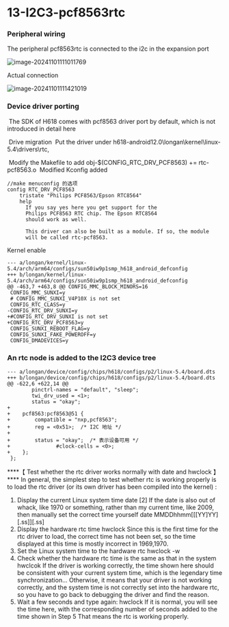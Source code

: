 # 13-I2C3-pcf8563rtc

### Peripheral wiring

The peripheral pcf8563rtc is connected to the i2c in the expansion port

![image-20241101111011769](http://tanzhtanzh.oss-cn-shenzhen.aliyuncs.com/img/image-20241101111011769.png)

Actual connection

![image-20241101111421019](http://tanzhtanzh.oss-cn-shenzhen.aliyuncs.com/img/image-20241101111421019.png)

###  Device driver porting

​	The SDK of H618 comes with pcf8563 driver port by default, which is not introduced in detail here

​	Drive migration
​	Put the driver under h618-android12.0\longan\kernel\linux-5.4\drivers\rtc,

​	Modify the Makefile to add obj-$(CONFIG_RTC_DRV_PCF8563) += rtc-pcf8563.o
​	Modified Kconfig added

```
//make menuconfig 的选项
config RTC_DRV_PCF8563
	tristate "Philips PCF8563/Epson RTC8564"
	help
	  If you say yes here you get support for the
	  Philips PCF8563 RTC chip. The Epson RTC8564
	  should work as well.

	  This driver can also be built as a module. If so, the module
	  will be called rtc-pcf8563.

```

Kernel enable

```
--- a/longan/kernel/linux-5.4/arch/arm64/configs/sun50iw9p1smp_h618_android_defconfig
+++ b/longan/kernel/linux-5.4/arch/arm64/configs/sun50iw9p1smp_h618_android_defconfig
@@ -463,7 +463,8 @@ CONFIG_MMC_BLOCK_MINORS=16
 CONFIG_MMC_SUNXI=y
 # CONFIG_MMC_SUNXI_V4P10X is not set
 CONFIG_RTC_CLASS=y
-CONFIG_RTC_DRV_SUNXI=y
+#CONFIG_RTC_DRV_SUNXI is not set
+CONFIG_RTC_DRV_PCF8563=y
 CONFIG_SUNXI_REBOOT_FLAG=y
 CONFIG_SUNXI_FAKE_POWEROFF=y
 CONFIG_DMADEVICES=y

```

### An rtc node is added to the I2C3 device tree

```
--- a/longan/device/config/chips/h618/configs/p2/linux-5.4/board.dts
+++ b/longan/device/config/chips/h618/configs/p2/linux-5.4/board.dts
@@ -622,6 +622,14 @@
        pinctrl-names = "default", "sleep";
        twi_drv_used = <1>;
        status = "okay";
+
+    pcf8563:pcf8563@51 {
+        compatible = "nxp,pcf8563";
+        reg = <0x51>;  /* I2C 地址 */
+
+        status = "okay";  /* 表示设备可用 */
+               #clock-cells = <0>;
+    };
 };

```

***\*【 Test whether the rtc driver works normally with date and hwclock 】
**** In general, the simplest step to test whether rtc is working properly is to load the rtc driver (or its own driver has been compiled into the kernel) :
1. Display the current Linux system time
date
[2] If the date is also out of whack, like 1970 or something, rather than my current time, like 2009, then manually set the correct time yourself
date MMDDhhmm[[[YY]YY][.ss]][.ss]
3. Display the hardware rtc time
hwclock
Since this is the first time for the rtc driver to load, the correct time has not been set, so the time displayed at this time is mostly incorrect in 1969,1970.
4. Set the Linux system time to the hardware rtc
hwclock -w
5. Check whether the hardware rtc time is the same as that in the system
hwclcok
If the driver is working correctly, the time shown here should be consistent with your current system time, which is the legendary time synchronization...
Otherwise, it means that your driver is not working correctly, and the system time is not correctly set into the hardware rtc, so you have to go back to debugging the driver and find the reason.
6. Wait a few seconds and type again:
hwclock
If it is normal, you will see the time here, with the corresponding number of seconds added to the time shown in Step 5
That means the rtc is working properly.
